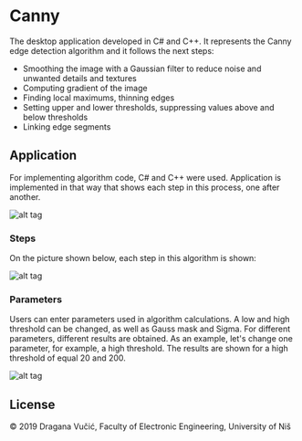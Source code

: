 # Canny

The desktop application developed in C# and C++. It represents the Canny edge detection algorithm and it follows the next steps:
- Smoothing the image with a Gaussian filter to reduce noise and unwanted details and textures
- Computing gradient of the image
- Finding local maximums, thinning edges
- Setting upper and lower thresholds, suppressing values above and below thresholds
- Linking edge segments

## Application

For implementing algorithm code, C# and C++ were used. Application is implemented in that way that shows each step in this process, one after another.

![alt tag](https://imgur.com/5CqMaEV.png)

### Steps

On the picture shown below, each step in this algorithm is shown:

![alt tag](https://imgur.com/yRKKffX.png)

### Parameters

Users can enter parameters used in algorithm calculations. A low and high threshold can be changed, as well as Gauss mask and Sigma. For different parameters, different results are obtained. As an example, let's change one parameter, for example, a high threshold. The results are shown for a high threshold of equal 20 and 200.

![alt tag](https://imgur.com/4iiAif2.png)

License
----

© 2019 Dragana Vučić, Faculty of Electronic Engineering, University of Niš
